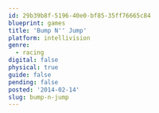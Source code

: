 ```yaml
---
id: 29b39b8f-5196-40e0-bf85-35ff76665c84
blueprint: games
title: 'Bump N'' Jump'
platform: intellivision
genre:
  - racing
digital: false
physical: true
guide: false
pending: false
posted: '2014-02-14'
slug: bump-n-jump
---
```

